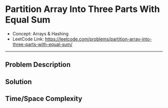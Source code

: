# Partition Array Into Three Parts With Equal Sum

- Concept: Arrays & Hashing
- LeetCode Link: https://leetcode.com/problems/partition-array-into-three-parts-with-equal-sum/

---

## Problem Description

## Solution

## Time/Space Complexity

